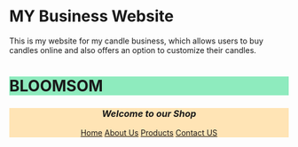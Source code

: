 
# MY Business Website
This is my website for my candle business, which allows users to buy candles online and also offers an option to customize their candles. 
<!DOCTYPE html>
<html lang="en">    
<head>
     <meta charset="UTF-8">
        <meta name="viewport" content="width=device-width, initial-scale=1.0">
        <meta http-equiv="X-UA-Compatible" content="ie=edge">
        <link rel="icon" type="image/jpeg" href="logo.jpeg">
        <title>BLOOMSOM</title>

</head>
<body>
    <h1 style="background-color:rgb(142, 235, 190)"><b>BLOOMSOM</b></h1>
    </h1>
    <header style="background-color:moccasin">
        <h3><i>Welcome to our Shop</i></h3>
        <a href="index.html">Home</a>
        <a href="index.html">About Us</a>
        <a href="index.html">Products</a>
        <a href="index.html">Contact US</a>
</body>
       
    
   
</html>
